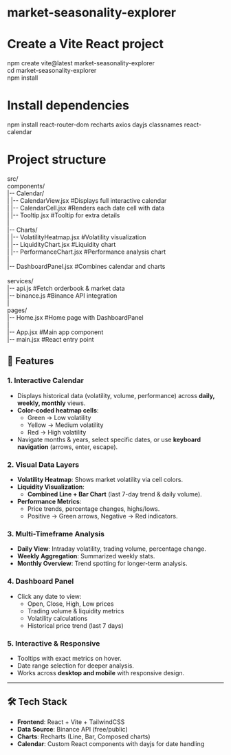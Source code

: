 # market-seasonality-explorer

# Create a Vite React project

npm create vite@latest market-seasonality-explorer<br>
cd market-seasonality-explorer<br>
npm install<br>

# Install dependencies

npm install react-router-dom recharts axios dayjs classnames react-calendar

# Project structure

src/<br>
components/<br>
|-- Calendar/<br>
| |-- CalendarView.jsx #Displays full interactive calendar<br>
| |-- CalendarCell.jsx #Renders each date cell with data<br>
| |-- Tooltip.jsx #Tooltip for extra details<br>
|<br>
|-- Charts/<br>
| |-- VolatilityHeatmap.jsx #Volatility visualization<br>
| |-- LiquidityChart.jsx #Liquidity chart<br>
| |-- PerformanceChart.jsx #Performance analysis chart<br>
|<br>
|-- DashboardPanel.jsx #Combines calendar and charts<br>
<br>
services/<br>
|-- api.js #Fetch orderbook & market data<br>
|-- binance.js #Binance API integration<br>
|<br>
pages/<br>
|-- Home.jsx #Home page with DashboardPanel<br>
|<br>
|-- App.jsx #Main app component<br>
|-- main.jsx #React entry point<br>

## 🚀 Features

### **1. Interactive Calendar**

- Displays historical data (volatility, volume, performance) across **daily, weekly, monthly** views.
- **Color-coded heatmap cells**:
  - Green → Low volatility
  - Yellow → Medium volatility
  - Red → High volatility
- Navigate months & years, select specific dates, or use **keyboard navigation** (arrows, enter, escape).

### **2. Visual Data Layers**

- **Volatility Heatmap**: Shows market volatility via cell colors.
- **Liquidity Visualization**:
  - **Combined Line + Bar Chart** (last 7-day trend & daily volume).
- **Performance Metrics**:
  - Price trends, percentage changes, highs/lows.
  - Positive → Green arrows, Negative → Red indicators.

### **3. Multi-Timeframe Analysis**

- **Daily View**: Intraday volatility, trading volume, percentage change.
- **Weekly Aggregation**: Summarized weekly stats.
- **Monthly Overview**: Trend spotting for longer-term analysis.

### **4. Dashboard Panel**

- Click any date to view:
  - Open, Close, High, Low prices
  - Trading volume & liquidity metrics
  - Volatility calculations
  - Historical price trend (last 7 days)

### **5. Interactive & Responsive**

- Tooltips with exact metrics on hover.
- Date range selection for deeper analysis.
- Works across **desktop and mobile** with responsive design.

---

## 🛠️ Tech Stack

- **Frontend**: React + Vite + TailwindCSS
- **Data Source**: Binance API (free/public)
- **Charts**: Recharts (Line, Bar, Composed charts)
- **Calendar**: Custom React components with dayjs for date handling
